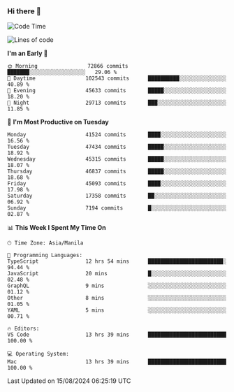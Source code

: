 ### Hi there 👋

<!--START_SECTION:waka-->
![Code Time](http://img.shields.io/badge/Code%20Time-5%2C449%20hrs%2034%20mins-blue)

![Lines of code](https://img.shields.io/badge/From%20Hello%20World%20I%27ve%20Written-115.2%20million%20lines%20of%20code-blue)

**I'm an Early 🐤** 

```text
🌞 Morning                72866 commits       ███████░░░░░░░░░░░░░░░░░░   29.06 % 
🌆 Daytime                102543 commits      ██████████░░░░░░░░░░░░░░░   40.89 % 
🌃 Evening                45633 commits       █████░░░░░░░░░░░░░░░░░░░░   18.20 % 
🌙 Night                  29713 commits       ███░░░░░░░░░░░░░░░░░░░░░░   11.85 % 
```
📅 **I'm Most Productive on Tuesday** 

```text
Monday                   41524 commits       ████░░░░░░░░░░░░░░░░░░░░░   16.56 % 
Tuesday                  47434 commits       █████░░░░░░░░░░░░░░░░░░░░   18.92 % 
Wednesday                45315 commits       █████░░░░░░░░░░░░░░░░░░░░   18.07 % 
Thursday                 46837 commits       █████░░░░░░░░░░░░░░░░░░░░   18.68 % 
Friday                   45093 commits       ████░░░░░░░░░░░░░░░░░░░░░   17.98 % 
Saturday                 17358 commits       ██░░░░░░░░░░░░░░░░░░░░░░░   06.92 % 
Sunday                   7194 commits        █░░░░░░░░░░░░░░░░░░░░░░░░   02.87 % 
```


📊 **This Week I Spent My Time On** 

```text
🕑︎ Time Zone: Asia/Manila

💬 Programming Languages: 
TypeScript               12 hrs 54 mins      ████████████████████████░   94.44 % 
JavaScript               20 mins             █░░░░░░░░░░░░░░░░░░░░░░░░   02.48 % 
GraphQL                  9 mins              ░░░░░░░░░░░░░░░░░░░░░░░░░   01.12 % 
Other                    8 mins              ░░░░░░░░░░░░░░░░░░░░░░░░░   01.05 % 
YAML                     5 mins              ░░░░░░░░░░░░░░░░░░░░░░░░░   00.71 % 

🔥 Editors: 
VS Code                  13 hrs 39 mins      █████████████████████████   100.00 % 

💻 Operating System: 
Mac                      13 hrs 39 mins      █████████████████████████   100.00 % 
```


 Last Updated on 15/08/2024 06:25:19 UTC
<!--END_SECTION:waka-->


<!--
**rad182/rad182** is a ✨ _special_ ✨ repository because its `README.md` (this file) appears on your GitHub profile.

Here are some ideas to get you started:

- 🔭 I’m currently working on ...
- 🌱 I’m currently learning ...
- 👯 I’m looking to collaborate on ...
- 🤔 I’m looking for help with ...
- 💬 Ask me about ...
- 📫 How to reach me: ...
- 😄 Pronouns: ...
- ⚡ Fun fact: ...
-->
